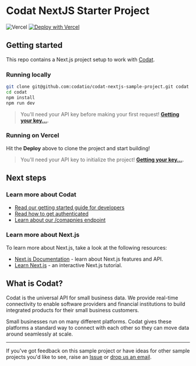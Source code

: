 # Codat NextJS Starter Project

![Vercel](https://vercelbadge.vercel.app/api/mcclowes/codat-nextjs-sample-project)
[![Deploy with Vercel](https://vercel.com/button)](https://vercel.com/new/clone?repository-url=https%3A%2F%2Fgithub.com%2Fcodatio%2Fcodat-nextjs-sample-project&env=CODAT_API_KEY&envDescription=Your%20Codat%20API%20Key&envLink=https%3A%2F%2Fdocs.codat.io%2Freference%2Fauthentication)

## Getting started

This repo contains a Next.js project setup to work with [Codat](#what-is-codat).

### Running locally

```bash
git clone git@github.com:codatio/codat-nextjs-sample-project.git codat
cd codat
npm install
npm run dev
```

> You'll need your API key before making your first request!
> **[Getting your key...](https://docs.codat.io/reference/authentication).**

### Running on Vercel

Hit the **Deploy** above to clone the project and start building!

> You'll need your API key to initialize the project!
> **[Getting your key...](https://docs.codat.io/reference/authentication).**

## Next steps

### Learn more about Codat

- [Read our getting started guide for developers](https://docs.codat.io/docs/get-started-api)
- [Read how to get authenticated](https://docs.codat.io/reference/authentication)
- [Learn about our /comapnies endpoint](https://docs.codat.io/reference/listcompanies)

### Learn more about Next.js

To learn more about Next.js, take a look at the following resources:

- [Next.js Documentation](https://nextjs.org/docs) - learn about Next.js features and API.
- [Learn Next.js](https://nextjs.org/learn) - an interactive Next.js tutorial.

## What is Codat?

Codat is the universal API for small business data. We provide real-time connectivity to enable software providers and financial institutions to build integrated products for their small business customers.

Small businesses run on many different platforms. Codat gives these platforms a standard way to connect with each other so they can move data around seamlessly at scale.

---

If you've got feedback on this sample project or have ideas for other sample projects you'd like to see, raise an [Issue](https://github.com/codatio/codat-nextjs-sample-project/issues) or [drop us an email](mailto:developer-experience@codat.io).
